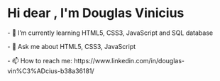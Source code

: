 <h1>Hi dear , I'm Douglas Vinicius</h1>


<p>- 🌱 I’m currently learning HTML5, CSS3, JavaScript and SQL database</p>
 
<p>- 💬 Ask me about HTML5, CSS3, JavaScript</p>

<p>- 📫 How to reach me: https://www.linkedin.com/in/douglas-vin%C3%ADcius-b38a36181/ </p>
